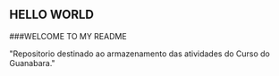 ## HELLO WORLD 

###WELCOME TO MY README

"Repositorio destinado ao armazenamento das atividades do Curso do Guanabara."
